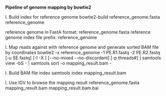 **Pipeline of genome mapping by bowtie2**

l. Build index for reference genome
  bowtie2-build reference_genome.fasta reference_genome
  
  reference genome in FastA format: reference_genome.fasta
  reference genome index file prefix: reference_genome

l. Map reads against with reference genome and generate sorted BAM file by coordinates
  bowtie2 -x reference_genome -1 PE.R1.fastq -2 PE.R2.fastq [-u SE.fastq] [-I -X ] [--no-mixed --no-discordant] [-p threads#] | samtools view -bS - | samtools sort -o mapping_result.bam -

l. Build BAM file index
  samtools index mapping_result.bam

l. Use IGV to browse the mapping result
  reference_genome.fasta
  mapping_result.bam
  mapping_result.bam.bai
